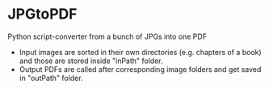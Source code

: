 # JPGtoPDF
Python script-converter from a bunch of JPGs into one PDF

- Input images are sorted in their own directories (e.g. chapters of a book) and those are stored inside "inPath" folder.
- Output PDFs are called after corresponding image folders and get saved in "outPath" folder.
